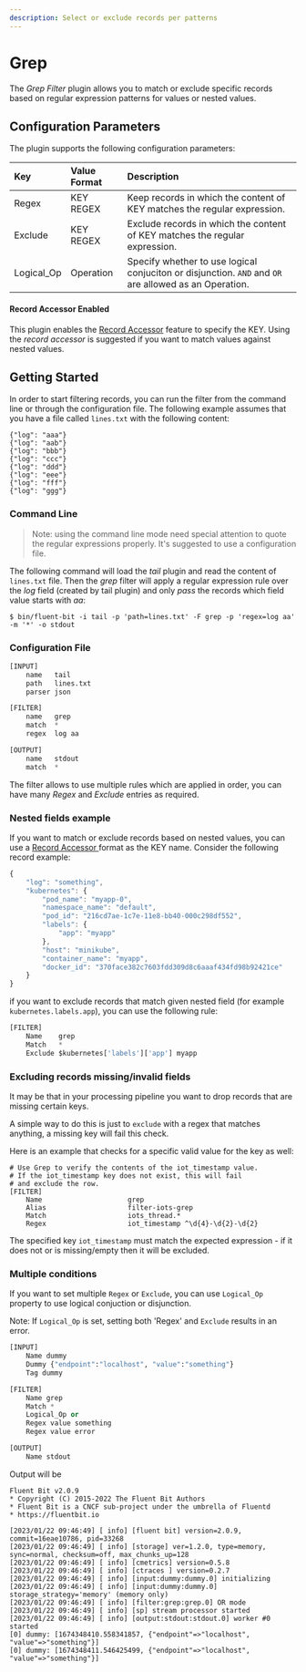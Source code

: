 ```yaml
---
description: Select or exclude records per patterns
---
```


# Grep

The _Grep Filter_ plugin allows you to match or exclude specific records based on regular expression patterns for values or nested values.

## Configuration Parameters

The plugin supports the following configuration parameters:

| Key | Value Format | Description |
| :--- | :--- | :--- |
| Regex | KEY  REGEX | Keep records in which the content of KEY matches the regular expression. |
| Exclude | KEY REGEX | Exclude records in which the content of KEY matches the regular expression. |
| Logical_Op| Operation | Specify whether to use logical conjuciton or disjunction. `AND` and `OR` are allowed as an Operation.|

#### Record Accessor Enabled

This plugin enables the [Record Accessor](../../administration/configuring-fluent-bit/classic-mode/record-accessor.md) feature to specify the KEY. Using the _record accessor_ is suggested if you want to match values against nested values.

## Getting Started

In order to start filtering records, you can run the filter from the command line or through the configuration file. The following example assumes that you have a file called `lines.txt` with the following content:

```text
{"log": "aaa"}
{"log": "aab"}
{"log": "bbb"}
{"log": "ccc"}
{"log": "ddd"}
{"log": "eee"}
{"log": "fff"}
{"log": "ggg"}
```

### Command Line

> Note: using the command line mode need special attention to quote the regular expressions properly. It's suggested to use a configuration file.

The following command will load the _tail_ plugin and read the content of `lines.txt` file. Then the _grep_ filter will apply a regular expression rule over the _log_ field \(created by tail plugin\) and only _pass_ the records which field value starts with _aa_:

```text
$ bin/fluent-bit -i tail -p 'path=lines.txt' -F grep -p 'regex=log aa' -m '*' -o stdout
```

### Configuration File

```python
[INPUT]
    name   tail
    path   lines.txt
    parser json

[FILTER]
    name   grep
    match  *
    regex  log aa

[OUTPUT]
    name   stdout
    match  *
```

The filter allows to use multiple rules which are applied in order, you can have many _Regex_ and _Exclude_ entries as required.

### Nested fields example

If you want to match or exclude records based on nested values, you can use a [Record Accessor ](../../administration/configuring-fluent-bit/classic-mode/record-accessor.md)format as the KEY name. Consider the following record example:

```javascript
{
    "log": "something",
    "kubernetes": {
        "pod_name": "myapp-0",
        "namespace_name": "default",
        "pod_id": "216cd7ae-1c7e-11e8-bb40-000c298df552",
        "labels": {
            "app": "myapp"
        },
        "host": "minikube",
        "container_name": "myapp",
        "docker_id": "370face382c7603fdd309d8c6aaaf434fd98b92421ce"
    }
}
```

if you want to exclude records that match given nested field \(for example `kubernetes.labels.app`\), you can use the following rule:

```python
[FILTER]
    Name    grep
    Match   *
    Exclude $kubernetes['labels']['app'] myapp
```

### Excluding records missing/invalid fields

It may be that in your processing pipeline you want to drop records that are missing certain keys.

A simple way to do this is just to `exclude` with a regex that matches anything, a missing key will fail this check.

Here is an example that checks for a specific valid value for the key as well:

```
# Use Grep to verify the contents of the iot_timestamp value.
# If the iot_timestamp key does not exist, this will fail
# and exclude the row.
[FILTER]
    Name                     grep
    Alias                    filter-iots-grep
    Match                    iots_thread.*
    Regex                    iot_timestamp ^\d{4}-\d{2}-\d{2}
```

The specified key `iot_timestamp` must match the expected expression - if it does not or is missing/empty then it will be excluded.

### Multiple conditions

If you want to set multiple `Regex` or `Exclude`, you can use `Logical_Op` property to use logical conjuction or disjunction.

Note: If `Logical_Op` is set, setting both 'Regex' and `Exclude` results in an error.

```python
[INPUT]
    Name dummy
    Dummy {"endpoint":"localhost", "value":"something"}
    Tag dummy

[FILTER]
    Name grep
    Match *
    Logical_Op or
    Regex value something
    Regex value error

[OUTPUT]
    Name stdout
```

Output will be
```
Fluent Bit v2.0.9
* Copyright (C) 2015-2022 The Fluent Bit Authors
* Fluent Bit is a CNCF sub-project under the umbrella of Fluentd
* https://fluentbit.io

[2023/01/22 09:46:49] [ info] [fluent bit] version=2.0.9, commit=16eae10786, pid=33268
[2023/01/22 09:46:49] [ info] [storage] ver=1.2.0, type=memory, sync=normal, checksum=off, max_chunks_up=128
[2023/01/22 09:46:49] [ info] [cmetrics] version=0.5.8
[2023/01/22 09:46:49] [ info] [ctraces ] version=0.2.7
[2023/01/22 09:46:49] [ info] [input:dummy:dummy.0] initializing
[2023/01/22 09:46:49] [ info] [input:dummy:dummy.0] storage_strategy='memory' (memory only)
[2023/01/22 09:46:49] [ info] [filter:grep:grep.0] OR mode
[2023/01/22 09:46:49] [ info] [sp] stream processor started
[2023/01/22 09:46:49] [ info] [output:stdout:stdout.0] worker #0 started
[0] dummy: [1674348410.558341857, {"endpoint"=>"localhost", "value"=>"something"}]
[0] dummy: [1674348411.546425499, {"endpoint"=>"localhost", "value"=>"something"}]
```